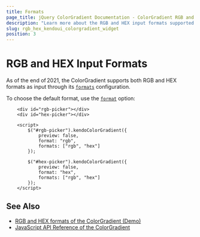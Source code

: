 ```yaml
---
title: Formats
page_title: jQuery ColorGradient Documentation - ColorGradient RGB and HEX Formats
description: "Learn more about the RGB and HEX input formats supported by the Kendo UI for jQuery ColorGradient."
slug: rgb_hex_kendoui_colorgradient_widget
position: 3
---
```


# RGB and HEX Input Formats

As of the end of 2021, the ColorGradient supports both RGB and HEX formats as input through its [`formats`](/api/javascript/ui/colorgradient/configuration/formats) configuration.

To choose the default format, use the [`format`](/api/javascript/ui/colorgradient/configuration/format) option:

```dojo
    <div id="rgb-picker"></div>
    <div id="hex-picker"></div>

    <script>
        $("#rgb-picker").kendoColorGradient({
            preview: false,
            format: "rgb",
            formats: ["rgb", "hex"]
        });

        $("#hex-picker").kendoColorGradient({
            preview: false,
            format: "hex",
            formats: ["rgb", "hex"]
        });
    </script>
```

## See Also

* [RGB and HEX formats of the ColorGradient (Demo)](https://demos.telerik.com/kendo-ui/colorgradient/rgb-hex)
* [JavaScript API Reference of the ColorGradient](/api/javascript/ui/colorgradient)
